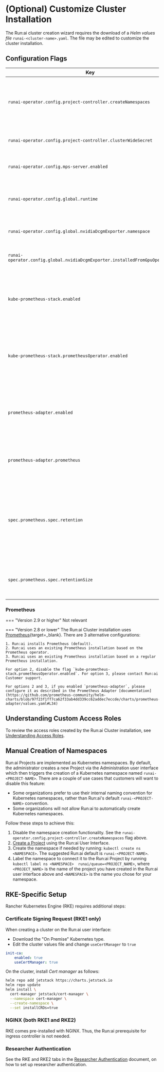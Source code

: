 # (Optional) Customize Cluster Installation

The Run:ai cluster creation wizard requires the download of a _Helm values file_ `runai-<cluster-name>.yaml`. The file may be edited to customize the cluster installation.


## Configuration Flags

|  Key     |  Default  | Description |
|----------|----------|-------------| 
| `runai-operator.config.project-controller.createNamespaces` | `true` | Set to `false`if unwilling to provide Run:ai the ability to create namespaces. When set to false, will requires an additional manual step when creating new Run:ai Projects | 
| `runai-operator.config.project-controller.clusterWideSecret` | `true` | Set to `false` when using PodSecurityPolicy or OpenShift | 
| `runai-operator.config.mps-server.enabled` | `false` | Set to `true` to allow the use of __NVIDIA MPS__. MPS is useful with _Inference_ workloads  | 
| `runai-operator.config.global.runtime` | `docker` | Defines the container runtime of the cluster (supports `docker` and `containerd`). Set to `containerd` when using Tanzu | 
| `runai-operator.config.global.nvidiaDcgmExporter.namespace` | `gpu-operator` | The namespace where dcgm-exporter (or gpu-operator) was installed |
| `runai-operator.config.global.nvidiaDcgmExporter.installedFromGpuOperator` | `true` | Indicated whether the dcgm-exporter was installed via gpu-operator or not |
| `kube-prometheus-stack.enabled` |  `true`  | (Version 2.8 or lower)  Set to `false` when the cluster has an existing Prometheus installation that is __not based__ on the Prometheus __operator__. This setting requires Run:ai customer support |
| `kube-prometheus-stack.prometheusOperator.enabled` |  `true`  | (Version 2.8 or lower)  Set to `false` when the cluster has an existing Prometheus installation __based__ on the Prometheus __operator__ and Run:ai should use the existing one rather than install a new one | 
| `prometheus-adapter.enabled` | `false` | (Version 2.8 or lower) Install Prometheus Adapter. Used for Inference workloads using a custom metric for autoscaling. Set to `true` if __Prometheus Adapter__ is not already installed in the cluster |
| `prometheus-adapter.prometheus` |   The address of the default Prometheus Service | (Version 2.8 or lower) If you installed your own custom Prometheus Service, set this field accordingly with `url` and `port` |
| `spec.prometheus.spec.retention` | 2h | The interval of time where Prometheus will save Run:ai metrics. Promethues is only used as an intermediary to another metrics storage facility and metrics are typically moved within tens of seconds, so changing this setting is mostly for debugging purposes. |
| `spec.prometheus.spec.retentionSize` | Not set | The amount of storage allocated for metrics by Prometheus. For more information see [Prometheus Storage](https://prometheus.io/docs/prometheus/latest/storage/#operational-aspects){target=_blank}. |


<!-- | `runai-operator.config.project-controller.createRoleBindings` | `true` | Set to `false` when using OpenShift. When set to false, will require an additional manual step when assigning users to Run:ai Projects |  -->

### Prometheus

=== "Version 2.9 or higher"
    Not relevant

=== "Version 2.8 or lower"
    The Run:ai Cluster installation uses [Prometheus](https://prometheus.io/){target=_blank}. There are 3 alternative configurations:

    1. Run:ai installs Prometheus (default).
    2. Run:ai uses an existing Prometheus installation based on the Prometheus operator.
    3. Run:ai uses an existing Prometheus installation based on a regular Prometheus installation.

    For option 2, disable the flag `kube-prometheus-stack.prometheusOperator.enabled`. For option 3, please contact Run:ai Customer support. 

    For options 2 and 3, if you enabled `prometheus-adapter`, please configure it as described in the Prometheus Adapter [documentation](https://github.com/prometheus-community/helm-charts/blob/97f23f1ff7ca62f33ab4dd339cc62addec7eccde/charts/prometheus-adapter/values.yaml#L34)


## Understanding Custom Access Roles

To review the access roles created by the Run:ai Cluster installation, see [Understanding Access Roles](../config/access-roles.md).

<!-- 
## Add a Proxy

Allow outbound internet connectivity in a proxied network environment. See [Installing Run:ai with an Internet Proxy Server](proxy-server.md). -->

## Manual Creation of Namespaces

Run:ai Projects are implemented as Kubernetes namespaces. By default, the administrator creates a new Project via the Administration user interface which then triggers the creation of a Kubernetes namespace named `runai-<PROJECT-NAME>`.
There are a couple of use cases that customers will want to disable this feature:

* Some organizations prefer to use their internal naming convention for Kubernetes namespaces, rather than Run:ai's default `runai-<PROJECT-NAME>` convention.
* Some organizations will not allow Run:ai to automatically create Kubernetes namespaces. 


Follow these steps to achieve this:

1. Disable the namespace creation functionality. See the  `runai-operator.config.project-controller.createNamespaces` flag above.
2. [Create a Project](../../../admin-ui-setup/project-setup/#create-a-new-project) using the Run:ai User Interface. 
3. Create the namespace if needed by running: `kubectl create ns <NAMESPACE>`. The suggested Run:ai default is `runai-<PROJECT-NAME>`.
4. Label the namespace to connect it to the Run:ai Project by running `kubectl label ns <NAMESPACE>  runai/queue=<PROJECT_NAME>`, where `<PROJECT_NAME>` is the name of the project you have created in the Run:ai user interface above and `<NAMESPACE>` is the name you chose for your namespace.



## RKE-Specific Setup

Rancher Kubernetes Engine (RKE) requires additional steps:

### Certificate Signing Request (RKE1 only)

When creating a cluster on the Run:ai user interface:

* Download the "On Premise" Kubernetes type. 
* Edit the cluster values file and change `useCertManager` to `true` 

``` yaml  hl_lines="3"
init-ca:
    enabled: true
    useCertManager: true
```
<!-- During initialization, Run:ai creates a Certificate Signing Request (CSR) which needs to be approved by the cluster's Certificate Authority (CA). In RKE, this is not enabled by default, and the paths to your Certificate Authority's keypair must be referenced manually by adding the following parameters inside your cluster.yml file, under kube-controller:

``` YAML
services:
kube-controller:
    extra_args:
    cluster-signing-cert-file: /etc/kubernetes/ssl/kube-ca.pem
    cluster-signing-key-file: /etc/kubernetes/ssl/kube-ca-key.pem
```

For further information see [here](https://github.com/rancher/rancher/issues/14674){target=_blank}. -->

On the cluster, install _Cert manager_ as follows:

``` bash
helm repo add jetstack https://charts.jetstack.io
helm repo update
helm install \
  cert-manager jetstack/cert-manager \
  --namespace cert-manager \
  --create-namespace \
  --set installCRDs=true
```

### NGINX (both RKE1 and RKE2)

RKE comes pre-installed with NGINX. Thus, the Run:ai prerequisite for ingress controller is not needed. 

### Researcher Authentication

See the RKE and RKE2 tabs in the [Researcher Authentication](../authentication/researcher-authentication.md#mandatory-kubernetes-configuration) document, on how to set up researcher authentication.  
